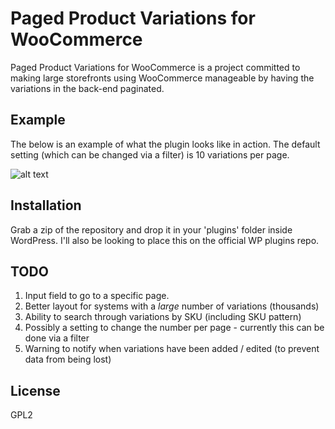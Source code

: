 # Paged Product Variations for WooCommerce
Paged Product Variations for WooCommerce is a project committed to making large storefronts using WooCommerce manageable by having the variations in the back-end paginated.

## Example
The below is an example of what the plugin looks like in action. The default setting (which can be changed via a filter) is 10 variations per page.


![alt text](https://i.imgur.com/XPTrc4S.png "Paged Variations Example")

## Installation
Grab a zip of the repository and drop it in your 'plugins' folder inside WordPress. I'll also be looking to place this on the official WP plugins repo.

## TODO
1. Input field to go to a specific page.
2. Better layout for systems with a _large_ number of variations (thousands)
3. Ability to search through variations by SKU (including SKU pattern)
4. Possibly a setting to change the number per page - currently this can be done via a filter
5. Warning to notify when variations have been added / edited (to prevent data from being lost)

## License
GPL2